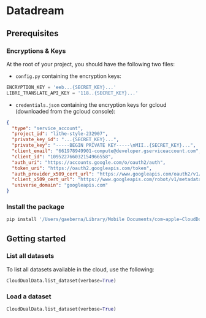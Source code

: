 # Datadream

## Prerequisites

### Encryptions & Keys
At the root of your project, you should have the following two files:

- `config.py` containing the encryption keys:
```python
ENCRYPTION_KEY = 'eeb...{SECRET_KEY}...'
LIBRE_TRANSLATE_API_KEY = '118..{SECRET_KEY}...'
```
- `credentials.json` containing the encryption keys for gcloud (downloaded from the gcloud console):
```json
{
  "type": "service_account",
  "project_id": "lithe-style-232907",
  "private_key_id": "...{SECRET_KEY}...",
  "private_key": "-----BEGIN PRIVATE KEY-----\nMII..{SECRET_KEY}...",
  "client_email": "661978949901-compute@developer.gserviceaccount.com",
  "client_id": "109522766032154966558",
  "auth_uri": "https://accounts.google.com/o/oauth2/auth",
  "token_uri": "https://oauth2.googleapis.com/token",
  "auth_provider_x509_cert_url": "https://www.googleapis.com/oauth2/v1/certs",
  "client_x509_cert_url": "https://www.googleapis.com/robot/v1/metadata/x509/661978949901-compute%40developer.gserviceaccount.com",
  "universe_domain": "googleapis.com"
}
```

### Install the package
```bash 
pip install '/Users/gaeberna/Library/Mobile Documents/com~apple~CloudDocs/Dev/2023-06-27-datadreamplus/datadreamplus/dist/datadream-0.0.1-py3-none-any.whl' --force-reinstall
```


## Getting started

### List all datasets
To list all datasets available in the cloud, use the following:
```python
CloudDualData.list_dataset(verbose=True)
```

### Load a dataset
```python
CloudDualData.list_dataset(verbose=True)
```
